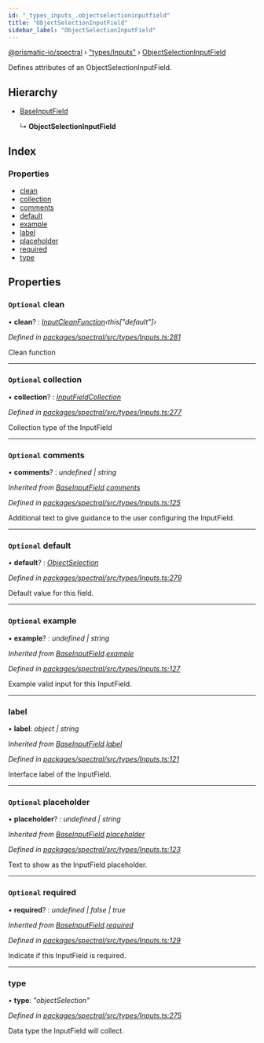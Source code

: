 ```yaml
---
id: "_types_inputs_.objectselectioninputfield"
title: "ObjectSelectionInputField"
sidebar_label: "ObjectSelectionInputField"
---
```


[@prismatic-io/spectral](../index.md) › ["types/Inputs"](../modules/_types_inputs_.md) › [ObjectSelectionInputField](_types_inputs_.objectselectioninputfield.md)

Defines attributes of an ObjectSelectionInputField.

## Hierarchy

* [BaseInputField](_types_inputs_.baseinputfield.md)

  ↳ **ObjectSelectionInputField**

## Index

### Properties

* [clean](_types_inputs_.objectselectioninputfield.md#optional-clean)
* [collection](_types_inputs_.objectselectioninputfield.md#optional-collection)
* [comments](_types_inputs_.objectselectioninputfield.md#optional-comments)
* [default](_types_inputs_.objectselectioninputfield.md#optional-default)
* [example](_types_inputs_.objectselectioninputfield.md#optional-example)
* [label](_types_inputs_.objectselectioninputfield.md#label)
* [placeholder](_types_inputs_.objectselectioninputfield.md#optional-placeholder)
* [required](_types_inputs_.objectselectioninputfield.md#optional-required)
* [type](_types_inputs_.objectselectioninputfield.md#type)

## Properties

### `Optional` clean

• **clean**? : *[InputCleanFunction](../modules/_types_inputs_.md#inputcleanfunction)‹this["default"]›*

*Defined in [packages/spectral/src/types/Inputs.ts:281](https://github.com/prismatic-io/spectral/blob/v8.1.0/packages/spectral/src/types/Inputs.ts#L281)*

Clean function

___

### `Optional` collection

• **collection**? : *[InputFieldCollection](../modules/_types_inputs_.md#inputfieldcollection)*

*Defined in [packages/spectral/src/types/Inputs.ts:277](https://github.com/prismatic-io/spectral/blob/v8.1.0/packages/spectral/src/types/Inputs.ts#L277)*

Collection type of the InputField

___

### `Optional` comments

• **comments**? : *undefined | string*

*Inherited from [BaseInputField](_types_inputs_.baseinputfield.md).[comments](_types_inputs_.baseinputfield.md#optional-comments)*

*Defined in [packages/spectral/src/types/Inputs.ts:125](https://github.com/prismatic-io/spectral/blob/v8.1.0/packages/spectral/src/types/Inputs.ts#L125)*

Additional text to give guidance to the user configuring the InputField.

___

### `Optional` default

• **default**? : *[ObjectSelection](../modules/_types_inputs_.md#objectselection)*

*Defined in [packages/spectral/src/types/Inputs.ts:279](https://github.com/prismatic-io/spectral/blob/v8.1.0/packages/spectral/src/types/Inputs.ts#L279)*

Default value for this field.

___

### `Optional` example

• **example**? : *undefined | string*

*Inherited from [BaseInputField](_types_inputs_.baseinputfield.md).[example](_types_inputs_.baseinputfield.md#optional-example)*

*Defined in [packages/spectral/src/types/Inputs.ts:127](https://github.com/prismatic-io/spectral/blob/v8.1.0/packages/spectral/src/types/Inputs.ts#L127)*

Example valid input for this InputField.

___

###  label

• **label**: *object | string*

*Inherited from [BaseInputField](_types_inputs_.baseinputfield.md).[label](_types_inputs_.baseinputfield.md#label)*

*Defined in [packages/spectral/src/types/Inputs.ts:121](https://github.com/prismatic-io/spectral/blob/v8.1.0/packages/spectral/src/types/Inputs.ts#L121)*

Interface label of the InputField.

___

### `Optional` placeholder

• **placeholder**? : *undefined | string*

*Inherited from [BaseInputField](_types_inputs_.baseinputfield.md).[placeholder](_types_inputs_.baseinputfield.md#optional-placeholder)*

*Defined in [packages/spectral/src/types/Inputs.ts:123](https://github.com/prismatic-io/spectral/blob/v8.1.0/packages/spectral/src/types/Inputs.ts#L123)*

Text to show as the InputField placeholder.

___

### `Optional` required

• **required**? : *undefined | false | true*

*Inherited from [BaseInputField](_types_inputs_.baseinputfield.md).[required](_types_inputs_.baseinputfield.md#optional-required)*

*Defined in [packages/spectral/src/types/Inputs.ts:129](https://github.com/prismatic-io/spectral/blob/v8.1.0/packages/spectral/src/types/Inputs.ts#L129)*

Indicate if this InputField is required.

___

###  type

• **type**: *"objectSelection"*

*Defined in [packages/spectral/src/types/Inputs.ts:275](https://github.com/prismatic-io/spectral/blob/v8.1.0/packages/spectral/src/types/Inputs.ts#L275)*

Data type the InputField will collect.
